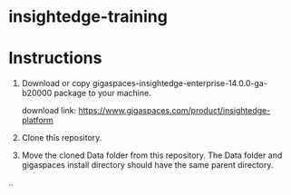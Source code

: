 # insightedge-training


# Instructions

1. Download or copy gigaspaces-insightedge-enterprise-14.0.0-ga-b20000 package to your machine.

   download link: https://www.gigaspaces.com/product/insightedge-platform

2. Clone this repository.

3. Move the cloned Data folder from this repository. The Data folder and gigaspaces install directory should have the same parent directory.

..